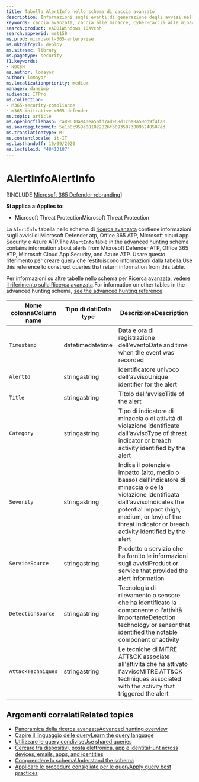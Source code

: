 ```yaml
---
title: Tabella AlertInfo nello schema di caccia avanzato
description: Informazioni sugli eventi di generazione degli avvisi nella tabella AlertInfo dello schema di caccia avanzato
keywords: caccia avanzata, caccia alle minacce, Cyber-caccia alle minacce, Microsoft Threat Protection, Microsoft 365, MTP, M365, ricerca, query, telemetria, riferimento allo schema, kusto, tabella, colonna, tipo di dati, descrizione, AlertInfo, avviso, gravità, categoria, MITRE, ATT&CK, Microsoft Defender ATP, MDATP, Office 365 ATP, Microsoft cloud app Security, MCAS
search.product: eADQiWindows 10XVcnh
search.appverid: met150
ms.prod: microsoft-365-enterprise
ms.mktglfcycl: deploy
ms.sitesec: library
ms.pagetype: security
f1.keywords:
- NOCSH
ms.author: lomayor
author: lomayor
ms.localizationpriority: medium
manager: dansimp
audience: ITPro
ms.collection:
- M365-security-compliance
- m365-initiative-m365-defender
ms.topic: article
ms.openlocfilehash: ca89630a940ea56fd7ad968d1cba8a50dd9f4fa0
ms.sourcegitcommit: 5e1b8c959a081022826fb09358730096248507ed
ms.translationtype: MT
ms.contentlocale: it-IT
ms.lasthandoff: 10/09/2020
ms.locfileid: "48413187"
---
```

# <a name="alertinfo"></a><span data-ttu-id="20661-104">AlertInfo</span><span class="sxs-lookup"><span data-stu-id="20661-104">AlertInfo</span></span>

[!INCLUDE [Microsoft 365 Defender rebranding](../includes/microsoft-defender.md)]


<span data-ttu-id="20661-105">**Si applica a:**</span><span class="sxs-lookup"><span data-stu-id="20661-105">**Applies to:**</span></span>
- <span data-ttu-id="20661-106">Microsoft Threat Protection</span><span class="sxs-lookup"><span data-stu-id="20661-106">Microsoft Threat Protection</span></span>



<span data-ttu-id="20661-107">La `AlertInfo` tabella nello schema di [ricerca avanzata](advanced-hunting-overview.md) contiene informazioni sugli avvisi di Microsoft Defender atp, Office 365 ATP, Microsoft cloud app Security e Azure ATP.</span><span class="sxs-lookup"><span data-stu-id="20661-107">The `AlertInfo` table in the [advanced hunting](advanced-hunting-overview.md) schema contains information about alerts from Microsoft Defender ATP, Office 365 ATP, Microsoft Cloud App Security, and Azure ATP.</span></span> <span data-ttu-id="20661-108">Usare questo riferimento per creare query che restituiscono informazioni dalla tabella.</span><span class="sxs-lookup"><span data-stu-id="20661-108">Use this reference to construct queries that return information from this table.</span></span>

<span data-ttu-id="20661-109">Per informazioni su altre tabelle nello schema per Ricerca avanzata, [vedere il riferimento sulla Ricerca avanzata](advanced-hunting-schema-tables.md).</span><span class="sxs-lookup"><span data-stu-id="20661-109">For information on other tables in the advanced hunting schema, [see the advanced hunting reference](advanced-hunting-schema-tables.md).</span></span>

| <span data-ttu-id="20661-110">Nome colonna</span><span class="sxs-lookup"><span data-stu-id="20661-110">Column name</span></span> | <span data-ttu-id="20661-111">Tipo di dati</span><span class="sxs-lookup"><span data-stu-id="20661-111">Data type</span></span> | <span data-ttu-id="20661-112">Descrizione</span><span class="sxs-lookup"><span data-stu-id="20661-112">Description</span></span> |
|-------------|-----------|-------------|
| `Timestamp` | <span data-ttu-id="20661-113">datetime</span><span class="sxs-lookup"><span data-stu-id="20661-113">datetime</span></span> | <span data-ttu-id="20661-114">Data e ora di registrazione dell'evento</span><span class="sxs-lookup"><span data-stu-id="20661-114">Date and time when the event was recorded</span></span> |
| `AlertId` | <span data-ttu-id="20661-115">stringa</span><span class="sxs-lookup"><span data-stu-id="20661-115">string</span></span> | <span data-ttu-id="20661-116">Identificatore univoco dell'avviso</span><span class="sxs-lookup"><span data-stu-id="20661-116">Unique identifier for the alert</span></span> |
| `Title` | <span data-ttu-id="20661-117">stringa</span><span class="sxs-lookup"><span data-stu-id="20661-117">string</span></span> | <span data-ttu-id="20661-118">Titolo dell'avviso</span><span class="sxs-lookup"><span data-stu-id="20661-118">Title of the alert</span></span> |
| `Category` | <span data-ttu-id="20661-119">stringa</span><span class="sxs-lookup"><span data-stu-id="20661-119">string</span></span> | <span data-ttu-id="20661-120">Tipo di indicatore di minaccia o di attività di violazione identificate dall'avviso</span><span class="sxs-lookup"><span data-stu-id="20661-120">Type of threat indicator or breach activity identified by the alert</span></span> |
| `Severity` | <span data-ttu-id="20661-121">stringa</span><span class="sxs-lookup"><span data-stu-id="20661-121">string</span></span> | <span data-ttu-id="20661-122">Indica il potenziale impatto (alto, medio o basso) dell'indicatore di minaccia o della violazione identificata dall'avviso</span><span class="sxs-lookup"><span data-stu-id="20661-122">Indicates the potential impact (high, medium, or low) of the threat indicator or breach activity identified by the alert</span></span> |
| `ServiceSource` | <span data-ttu-id="20661-123">stringa</span><span class="sxs-lookup"><span data-stu-id="20661-123">string</span></span> | <span data-ttu-id="20661-124">Prodotto o servizio che ha fornito le informazioni sugli avvisi</span><span class="sxs-lookup"><span data-stu-id="20661-124">Product or service that provided the alert information</span></span> |
| `DetectionSource` | <span data-ttu-id="20661-125">stringa</span><span class="sxs-lookup"><span data-stu-id="20661-125">string</span></span> | <span data-ttu-id="20661-126">Tecnologia di rilevamento o sensore che ha identificato la componente o l'attività importante</span><span class="sxs-lookup"><span data-stu-id="20661-126">Detection technology or sensor that identified the notable component or activity</span></span> |
| `AttackTechniques` | <span data-ttu-id="20661-127">stringa</span><span class="sxs-lookup"><span data-stu-id="20661-127">string</span></span> | <span data-ttu-id="20661-128">Le tecniche di MITRE ATT&CK associate all'attività che ha attivato l'avviso</span><span class="sxs-lookup"><span data-stu-id="20661-128">MITRE ATT&CK techniques associated with the activity that triggered the alert</span></span> |

## <a name="related-topics"></a><span data-ttu-id="20661-129">Argomenti correlati</span><span class="sxs-lookup"><span data-stu-id="20661-129">Related topics</span></span>
- [<span data-ttu-id="20661-130">Panoramica della ricerca avanzata</span><span class="sxs-lookup"><span data-stu-id="20661-130">Advanced hunting overview</span></span>](advanced-hunting-overview.md)
- [<span data-ttu-id="20661-131">Capire il linguaggio delle query</span><span class="sxs-lookup"><span data-stu-id="20661-131">Learn the query language</span></span>](advanced-hunting-query-language.md)
- [<span data-ttu-id="20661-132">Utilizzare le query condivise</span><span class="sxs-lookup"><span data-stu-id="20661-132">Use shared queries</span></span>](advanced-hunting-shared-queries.md)
- [<span data-ttu-id="20661-133">Cercare tra dispositivi, posta elettronica, app e identità</span><span class="sxs-lookup"><span data-stu-id="20661-133">Hunt across devices, emails, apps, and identities</span></span>](advanced-hunting-query-emails-devices.md)
- [<span data-ttu-id="20661-134">Comprendere lo schema</span><span class="sxs-lookup"><span data-stu-id="20661-134">Understand the schema</span></span>](advanced-hunting-schema-tables.md)
- [<span data-ttu-id="20661-135">Applicare le procedure consigliate per le query</span><span class="sxs-lookup"><span data-stu-id="20661-135">Apply query best practices</span></span>](advanced-hunting-best-practices.md)
